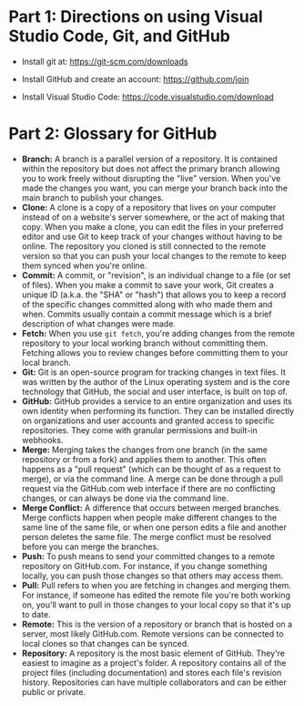 # Part 1: Directions on using Visual Studio Code, Git, and GitHub
- Install git at: https://git-scm.com/downloads

- Install GitHub and create an account: https://github.com/join

- Install Visual Studio Code: https://code.visualstudio.com/download 




# Part 2: Glossary for GitHub
- **Branch:**
  A branch is a parallel version of a repository. It is contained within the repository but does not affect the primary branch allowing you to work freely without disrupting the "live" version. When you've made the changes you want, you can merge your branch back into the main branch to publish your changes.
- **Clone:**
  A clone is a copy of a repository that lives on your computer instead of on a website's server somewhere, or the act of making that copy. When you make a clone, you can edit the files in your preferred editor and use Git to keep track of your changes without having to be online. The repository you cloned is still connected to the remote version so that you can push your local changes to the remote to keep them synced when you're online.
- **Commit:**
  A commit, or "revision", is an individual change to a file (or set of files). When you make a commit to save your work, Git creates a unique ID (a.k.a. the "SHA" or "hash") that allows you to keep a record of the specific changes committed along with who made them and when. Commits usually contain a commit message which is a brief description of what changes were made.
- **Fetch:**
  When you use `git fetch`, you're adding changes from the remote repository to your local working branch without committing them. Fetching allows you to review changes before committing them to your local branch. 
- **Git:**
  Git is an open-source program for tracking changes in text files. It was written by the author of the Linux operating system and is the core technology that GitHub, the social and user interface, is built on top of.
- **GitHub:**
  GitHub provides a service to an entire organization and uses its own identity when performing its function. They can be installed directly on organizations and user accounts and granted access to specific repositories. They come with granular permissions and built-in webhooks.
- **Merge:**
  Merging takes the changes from one branch (in the same repository or from a fork) and applies them to another. This often happens as a "pull request" (which can be thought of as a request to merge), or via the command line. A merge can be done through a pull request via the GitHub.com web interface if there are no conflicting changes, or can always be done via the command line.
- **Merge Conflict:**
  A difference that occurs between merged branches. Merge conflicts happen when people make different changes to the same line of the same file, or when one person edits a file and another person deletes the same file. The merge conflict must be resolved before you can merge the branches.
- **Push:**
  To push means to send your committed changes to a remote repository on GitHub.com. For instance, if you change something locally, you can push those changes so that others may access them.
- **Pull:**
  Pull refers to when you are fetching in changes and merging them. For instance, if someone has edited the remote file you're both working on, you'll want to pull in those changes to your local copy so that it's up to date. 
- **Remote:**
  This is the version of a repository or branch that is hosted on a server, most likely GitHub.com. Remote versions can be connected to local clones so that changes can be synced.
- **Repository:**
  A repository is the most basic element of GitHub. They're easiest to imagine as a project's folder. A repository contains all of the project files (including documentation) and stores each file's revision history. Repositories can have multiple collaborators and can be either public or private.
